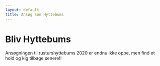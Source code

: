 ```yaml
---
layout: default
title: Ansøg som Hyttebums
---
```


<h1>Bliv Hyttebums</h1>
<p>Ansøgningen til rusturshyttebums 2020 er endnu ikke oppe, men find et hold og kig tilbage senere!!</p>
